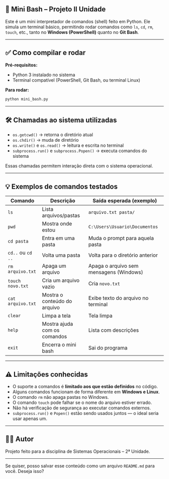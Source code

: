 

## 🐚 Mini Bash – Projeto II Unidade

Este é um mini interpretador de comandos (shell) feito em Python. Ele simula um terminal básico, permitindo rodar comandos como `ls`, `cd`, `rm`, `touch`, etc., tanto no **Windows (PowerShell)** quanto no **Git Bash**.

---

## ✅ Como compilar e rodar

**Pré-requisitos:**

* Python 3 instalado no sistema
* Terminal compatível (PowerShell, Git Bash, ou terminal Linux)

**Para rodar:**

```bash
python mini_bash.py
```

---

## 🛠️ Chamadas ao sistema utilizadas

* `os.getcwd()` → retorna o diretório atual
* `os.chdir()` → muda de diretório
* `os.write()` e `os.read()` → leitura e escrita no terminal
* `subprocess.run()` e `subprocess.Popen()` → executa comandos do sistema

Essas chamadas permitem interação direta com o sistema operacional.

---

## 💡 Exemplos de comandos testados

| Comando           | Descrição                    | Saída esperada (exemplo)                |
| ----------------- | ---------------------------- | --------------------------------------- |
| `ls`              | Lista arquivos/pastas        | `arquivo.txt pasta/`                    |
| `pwd`             | Mostra onde estou            | `C:\Users\Usuario\Documentos`           |
| `cd pasta`        | Entra em uma pasta           | Muda o prompt para aquela pasta         |
| `cd..` ou `cd ..` | Volta uma pasta              | Volta para o diretório anterior         |
| `rm arquivo.txt`  | Apaga um arquivo             | Apaga o arquivo sem mensagens (Windows) |
| `touch novo.txt`  | Cria um arquivo vazio        | Cria `novo.txt`                         |
| `cat arquivo.txt` | Mostra o conteúdo do arquivo | Exibe texto do arquivo no terminal      |
| `clear`           | Limpa a tela                 | Tela limpa                              |
| `help`            | Mostra ajuda com os comandos | Lista com descrições                    |
| `exit`            | Encerra o mini bash          | Sai do programa                         |

---

## ⚠️ Limitações conhecidas

* O suporte a comandos é **limitado aos que estão definidos** no código.
* Alguns comandos funcionam de forma diferente em **Windows e Linux**.
* O comando `rm` não apaga pastas no Windows.
* O comando `touch` pode falhar se o nome do arquivo estiver errado.
* Não há verificação de segurança ao executar comandos externos.
* `subprocess.run()` e `Popen()` estão sendo usados juntos — o ideal seria usar apenas um.

---

## 🧑‍💻 Autor

Projeto feito para a disciplina de Sistemas Operacionais – 2ª Unidade.

---

Se quiser, posso salvar esse conteúdo como um arquivo `README.md` para você. Deseja isso?
